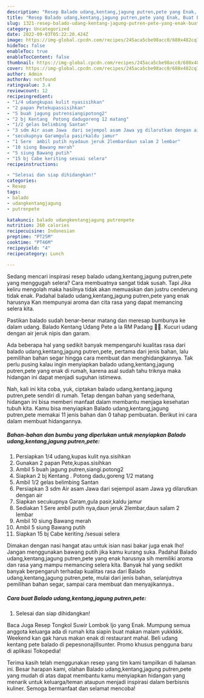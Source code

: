 ```yaml
---
description: "Resep Balado udang,kentang,jagung putren,pete yang Enak, Buat Buka Puasa Enak"
title: "Resep Balado udang,kentang,jagung putren,pete yang Enak, Buat Buka Puasa Enak"
slug: 1321-resep-balado-udang-kentang-jagung-putren-pete-yang-enak-buat-buka-puasa-enak
category: Uncategorized
date: 2022-09-03T05:22:20.424Z
image: https://img-global.cpcdn.com/recipes/245aca5cbe98acc0/680x482cq70/balado-udangkentangjagung-putrenpete-foto-resep-utama.jpg
hideToc: false
enableToc: true
enableTocContent: false
thumbnail: https://img-global.cpcdn.com/recipes/245aca5cbe98acc0/680x482cq70/balado-udangkentangjagung-putrenpete-foto-resep-utama.jpg
cover: https://img-global.cpcdn.com/recipes/245aca5cbe98acc0/680x482cq70/balado-udangkentangjagung-putrenpete-foto-resep-utama.jpg
author: Admin
authorAv: notfound
ratingvalue: 3.4
reviewcount: 12
recipeingredient:
- "1/4 udangkupas kulit nyasisihkan"
- "2 papan Petekupassisihkan"
- "5 buah jagung putrensiangipotong2"
- "2 bj Kentang  Potong dadugoreng 12 matang"
- "1/2 gelas belimbing Santan"
- "3 sdm Air asam Jawa  dari sejempol asam Jawa yg dilarutkan dengan air"
- "secukupnya Garamgula pasirkaldu jamur"
- "1 Sere  ambil putih nyadaun jeruk 2lembardaun salam 2 lembar"
- "10 siung Bawang merah"
- "5 siung Bawang putih"
- "15 bj Cabe keriting sesuai selera"
recipeinstructions:

- "Selesai dan siap dihidangkan!"
categories:
- Resep
tags:
- balado
- udangkentangjagung
- putrenpete

katakunci: balado udangkentangjagung putrenpete 
nutrition: 260 calories
recipecuisine: Indonesian
preptime: "PT25M"
cooktime: "PT46M"
recipeyield: "4"
recipecategory: Lunch

---
```



Sedang mencari inspirasi resep balado udang,kentang,jagung putren,pete yang menggugah selera? Cara membuatnya sangat tidak susah. Tapi Jika keliru mengolah maka hasilnya tidak akan memuaskan dan justru cenderung tidak enak. Padahal balado udang,kentang,jagung putren,pete yang enak harusnya Kan mempunyai aroma dan cita rasa yang dapat memancing selera kita.


Pastikan balado sudah benar-benar matang dan meresap bumbunya ke dalam udang. Balado Kentang Udang Pete a la RM Padang 👍🏼. Kucuri udang dengan air jeruk nipis dan garam.

Ada beberapa hal yang sedikit banyak mempengaruhi kualitas rasa dari balado udang,kentang,jagung putren,pete, pertama dari jenis bahan, lalu pemilihan bahan segar hingga cara membuat dan menghidangkannya. Tak perlu pusing kalau ingin menyiapkan balado udang,kentang,jagung putren,pete yang enak di rumah, karena asal sudah tahu triknya maka hidangan ini dapat menjadi suguhan istimewa.


Nah, kali ini kita coba, yuk, ciptakan balado udang,kentang,jagung putren,pete sendiri di rumah. Tetap dengan bahan yang sederhana, hidangan ini bisa memberi manfaat dalam membantu menjaga kesehatan tubuh kita. Kamu bisa menyiapkan Balado udang,kentang,jagung putren,pete memakai 11 jenis bahan dan 0 tahap pembuatan. Berikut ini cara dalam membuat hidangannya.

<!--inarticleads1-->

##### Bahan-bahan dan bumbu yang diperlukan untuk menyiapkan Balado udang,kentang,jagung putren,pete:

1. Persiapkan 1/4 udang,kupas kulit nya.sisihkan
1. Gunakan 2 papan Pete,kupas.sisihkan
1. Ambil 5 buah jagung putren,siangi.potong2
1. Siapkan 2 bj Kentang . Potong dadu,goreng 1/2 matang
1. Ambil 1/2 gelas belimbing Santan
1. Persiapkan 3 sdm Air asam Jawa  dari sejempol asam Jawa yg dilarutkan dengan air
1. Siapkan secukupnya Garam,gula pasir,kaldu jamur
1. Sediakan 1 Sere  ambil putih nya,daun jeruk 2lembar,daun salam 2 lembar
1. Ambil 10 siung Bawang merah
1. Ambil 5 siung Bawang putih
1. Siapkan 15 bj Cabe keriting /sesuai selera


Dimakan dengan nasi hangat atau untuk isian nasi bakar juga enak lho! Jangan menggunakan bawang putih jika kamu kurang suka. Padahal Balado udang,kentang,jagung putren,pete yang enak harusnya sih memiliki aroma dan rasa yang mampu memancing selera kita. Banyak hal yang sedikit banyak berpengaruh terhadap kualitas rasa dari Balado udang,kentang,jagung putren,pete, mulai dari jenis bahan, selanjutnya pemilihan bahan segar, sampai cara membuat dan menyajikannya.. 

<!--inarticleads2-->

##### Cara buat Balado udang,kentang,jagung putren,pete:


1. Selesai dan siap dihidangkan!

Baca Juga Resep Tongkol Suwir Lombok Ijo yang Enak. Mumpung semua anggota keluarga ada di rumah kita siapin buat makan malam yukkkkk. Weekend kan gak harus makan enak di restaurant mahal. Beli udang kentang pete balado di pepesnonajillsunter. Promo khusus pengguna baru di aplikasi Tokopedia! 

Terima kasih telah menggunakan resep yang tim kami tampilkan di halaman ini. Besar harapan kami, olahan Balado udang,kentang,jagung putren,pete yang mudah di atas dapat membantu kamu menyiapkan hidangan yang menarik untuk keluarga/teman ataupun menjadi inspirasi dalam berbisnis kuliner. Semoga bermanfaat dan selamat mencoba!
